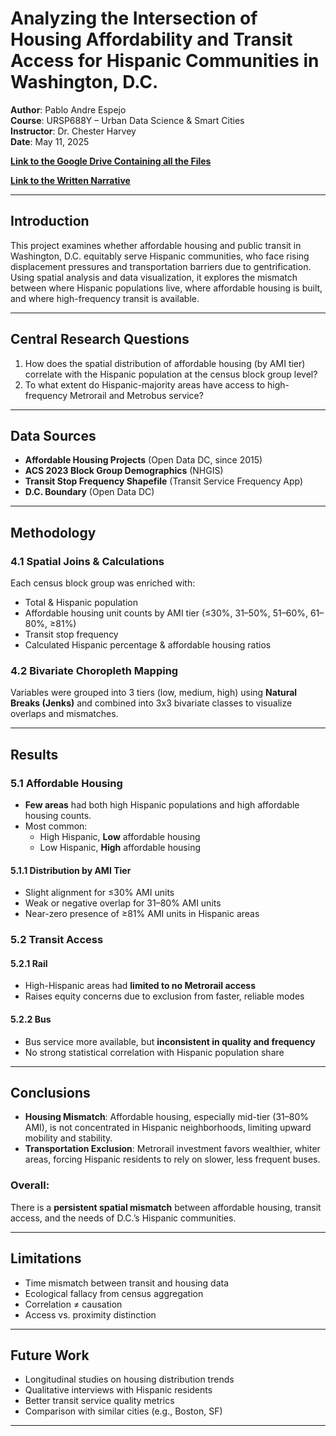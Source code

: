 # Analyzing the Intersection of Housing Affordability and Transit Access for Hispanic Communities in Washington, D.C.

**Author**: Pablo Andre Espejo  
**Course**: URSP688Y – Urban Data Science & Smart Cities  
**Instructor**: Dr. Chester Harvey  
**Date**: May 11, 2025

[**Link to the Google Drive Containing all the Files**](https://drive.google.com/drive/folders/1e2nGDsZfV_kfSOfiPWKqfelK_zvqVgPR?usp=share_link)

[**Link to the Written Narrative**](https://drive.google.com/file/d/1dX7cdTKhA4ilLWrHslj_cNeDKxArl9Ju/view?usp=sharing)

---

## Introduction

This project examines whether affordable housing and public transit in Washington, D.C. equitably serve Hispanic communities, who face rising displacement pressures and transportation barriers due to gentrification. Using spatial analysis and data visualization, it explores the mismatch between where Hispanic populations live, where affordable housing is built, and where high-frequency transit is available.

---

## Central Research Questions

1. How does the spatial distribution of affordable housing (by AMI tier) correlate with the Hispanic population at the census block group level?
2. To what extent do Hispanic-majority areas have access to high-frequency Metrorail and Metrobus service?

---

## Data Sources

- **Affordable Housing Projects** (Open Data DC, since 2015)
- **ACS 2023 Block Group Demographics** (NHGIS)
- **Transit Stop Frequency Shapefile** (Transit Service Frequency App)
- **D.C. Boundary** (Open Data DC)

---

## Methodology

### 4.1 Spatial Joins & Calculations
Each census block group was enriched with:
- Total & Hispanic population
- Affordable housing unit counts by AMI tier (≤30%, 31–50%, 51–60%, 61–80%, ≥81%)
- Transit stop frequency
- Calculated Hispanic percentage & affordable housing ratios

### 4.2 Bivariate Choropleth Mapping
Variables were grouped into 3 tiers (low, medium, high) using **Natural Breaks (Jenks)** and combined into 3x3 bivariate classes to visualize overlaps and mismatches.

---

## Results

### 5.1 Affordable Housing

- **Few areas** had both high Hispanic populations and high affordable housing counts.
- Most common:  
  - High Hispanic, **Low** affordable housing  
  - Low Hispanic, **High** affordable housing

#### 5.1.1 Distribution by AMI Tier
- Slight alignment for ≤30% AMI units
- Weak or negative overlap for 31–80% AMI units
- Near-zero presence of ≥81% AMI units in Hispanic areas

### 5.2 Transit Access

#### 5.2.1 Rail
- High-Hispanic areas had **limited to no Metrorail access**
- Raises equity concerns due to exclusion from faster, reliable modes

#### 5.2.2 Bus
- Bus service more available, but **inconsistent in quality and frequency**
- No strong statistical correlation with Hispanic population share

---

## Conclusions

- **Housing Mismatch**: Affordable housing, especially mid-tier (31–80% AMI), is not concentrated in Hispanic neighborhoods, limiting upward mobility and stability.
- **Transportation Exclusion**: Metrorail investment favors wealthier, whiter areas, forcing Hispanic residents to rely on slower, less frequent buses.

### Overall:
There is a **persistent spatial mismatch** between affordable housing, transit access, and the needs of D.C.’s Hispanic communities.

---

## Limitations

- Time mismatch between transit and housing data
- Ecological fallacy from census aggregation
- Correlation ≠ causation
- Access vs. proximity distinction

---

## Future Work

- Longitudinal studies on housing distribution trends
- Qualitative interviews with Hispanic residents
- Better transit service quality metrics
- Comparison with similar cities (e.g., Boston, SF)

---
